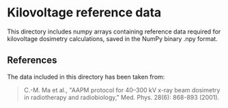 # Kilovoltage reference data 
This directory includes numpy arrays containing reference data required for kilovoltage dosimetry calculations, saved in the NumPy binary .npy format.

## References
The data included in this directory has been taken from:
> C.-M. Ma et al., "AAPM protocol for 40–300 kV x-ray beam dosimetry in radiotherapy and radiobiology," Med. Phys. 28(6): 868-893 (2001).